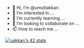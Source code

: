 - 👋 Hi, I’m @umuttakkan
- 👀 I’m interested in ...
- 🌱 I’m currently learning ...
- 💞️ I’m looking to collaborate on ...
- 📫 How to reach me ...


<a href="https://github.com/JaeSeoKim/badge42"><img src="https://badge42.vercel.app/api/v2/clamho4ca00210fmqnqlr0qls/stats?cursusId=21&coalitionId=232" alt="uakkan's 42 stats" /></a>

<!---
umuttakkan/umuttakkan is a ✨ special ✨ repository because its `README.md` (this file) appears on your GitHub profile.
You can click the Preview link to take a look at your changes.
--->
